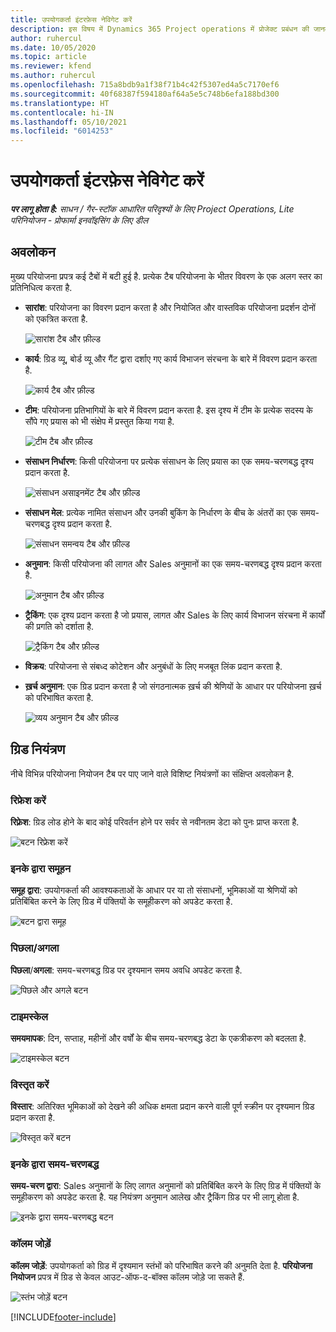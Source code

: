 ```yaml
---
title: उपयोगकर्ता इंटरफ़ेस नेविगेट करें
description: इस विषय में Dynamics 365 Project operations में प्रोजेक्ट प्रबंधन की जानकारी दी गई है.
author: ruhercul
ms.date: 10/05/2020
ms.topic: article
ms.reviewer: kfend
ms.author: ruhercul
ms.openlocfilehash: 715a8bdb9a1f38f71b4c42f5307ed4a5c7170ef6
ms.sourcegitcommit: 40f68387f594180af64a5e5c748b6efa188bd300
ms.translationtype: HT
ms.contentlocale: hi-IN
ms.lasthandoff: 05/10/2021
ms.locfileid: "6014253"
---
```

# <a name="navigating-the-user-interface"></a>उपयोगकर्ता इंटरफ़ेस नेविगेट करें

_**पर लागू होता है:** साधन / गैर-स्टॉक आधारित परिदृश्यों के लिए Project Operations, Lite परिनियोजन - प्रोफार्मा इनवॉइसिंग के लिए डील_

## <a name="overview"></a>अवलोकन

मुख्य परियोजना प्रपत्र कई टैबों में बटी हुई है. प्रत्येक टैब परियोजना के भीतर विवरण के एक अलग स्तर का प्रतिनिधित्व करता है.

- **सारांश**: परियोजना का विवरण प्रदान करता है और नियोजित और वास्तविक परियोजना प्रदर्शन दोनों को एकत्रित करता है.

    ![सारांश टैब और फ़ील्ड](media/navigation7.png)

- **कार्य**: ग्रिड व्यू, बोर्ड व्यू और गैंट द्वारा दर्शाए गए कार्य विभाजन संरचना के बारे में विवरण प्रदान करता है.

    ![कार्य टैब और फ़ील्ड](media/navigation8.png)

- **टीम**: परियोजना प्रतिभागियों के बारे में विवरण प्रदान करता है. इस दृश्य में टीम के प्रत्येक सदस्य के सौंपे गए प्रयास को भी संक्षेप में प्रस्तुत किया गया है.

    ![टीम टैब और फ़ील्ड](media/navigation9.png)

- **संसाधन निर्धारण**: किसी परियोजना पर प्रत्येक संसाधन के लिए प्रयास का एक समय-चरणबद्ध दृश्य प्रदान करता है.

    ![संसाधन असाइनमेंट टैब और फ़ील्ड](media/navigation10.png)

- **संसाधन मेल**: प्रत्येक नामित संसाधन और उनकी बुकिंग के निर्धारण के बीच के अंतरों का एक समय-चरणबद्ध दृश्य प्रदान करता है.

    ![संसाधन समन्वय टैब और फ़ील्ड](media/navigation11.png)

- **अनुमान**: किसी परियोजना की लागत और Sales अनुमानों का एक समय-चरणबद्ध दृश्य प्रदान करता है.

    ![अनुमान टैब और फ़ील्ड](media/navigation12.png)

- **ट्रैकिंग**: एक दृश्य प्रदान करता है जो प्रयास, लागत और Sales के लिए कार्य विभाजन संरचना में कार्यों की प्रगति को दर्शाता है.

    ![ट्रैकिंग टैब और फ़ील्ड](media/navigation13.png)

- **विक्रय**: परियोजना से संबध्द कोटेशन और अनुबंधों के लिए मजबूत लिंक प्रदान करता है.

- **ख़र्च अनुमान**: एक ग्रिड प्रदान करता है जो संगठनात्मक ख़र्च की श्रेणियों के आधार पर परियोजना ख़र्च को परिभाषित करता है.

    ![व्यय अनुमान टैब और फ़ील्ड](media/navigation14.png)

## <a name="grid-controls"></a>ग्रिड नियंत्रण

नीचे विभिन्न परियोजना नियोजन टैब पर पाए जाने वाले विशिष्ट नियंत्रणों का संक्षिप्त अवलोकन है.

### <a name="refresh"></a>रिफ्रेश करें

**रिफ़्रेश**: ग्रिड लोड होने के बाद कोई परिवर्तन होने पर सर्वर से नवीनतम डेटा को पुनः प्राप्त करता है.

![बटन रिफ्रेश करें](media/navigation7.png)

### <a name="group-by"></a>इनके द्वारा समूहन

**समूह द्वारा**: उपयोगकर्ता की आवश्यकताओं के आधार पर या तो संसाधनों, भूमिकाओं या श्रेणियों को प्रतिबिंबित करने के लिए ग्रिड में पंक्तियों के समूहीकरण को अपडेट करता है.

![बटन द्वारा समूह](media/navigation6.png)

### <a name="previousnext"></a>पिछला/अगला

**पिछला**/**अगला**: समय-चरणबद्ध ग्रिड पर दृश्यमान समय अवधि अपडेट करता है.

![पिछले और अगले बटन](media/navigation2.png)

### <a name="timescale"></a>टाइमस्केल

**समयमापक**: दिन, सप्ताह, महीनों और वर्षों के बीच समय-चरणबद्ध डेटा के एकत्रीकरण को बदलता है.

![टाइमस्केल बटन](media/navigation3.png)

### <a name="expand"></a>विस्तृत करें

**विस्तार**: अतिरिक्त भूमिकाओं को देखने की अधिक क्षमता प्रदान करने वाली पूर्ण स्क्रीन पर दृश्यमान ग्रिड प्रदान करता है.

![विस्तृत करें बटन](media/navigation4.png)

### <a name="time-phase-by"></a>इनके द्वारा समय-चरणबद्ध

**समय-चरण द्वारा**: Sales अनुमानों के लिए लागत अनुमानों को प्रतिबिंबित करने के लिए ग्रिड में पंक्तियों के समूहीकरण को अपडेट करता है. यह नियंत्रण अनुमान आलेख और ट्रैकिंग ग्रिड पर भी लागू होता है.

![इनके द्वारा समय-चरणबद्ध बटन](media/navigation0.png)

### <a name="add-column"></a>कॉलम जोड़ें

**कॉलम जोड़ें**: उपयोगकर्ता को ग्रिड में दृश्यमान स्तंभों को परिभाषित करने की अनुमति देता है. **परियोजना नियोजन** प्रपत्र में ग्रिड से केवल आउट-ऑफ-द-बॉक्स कॉलम जोड़े जा सकते हैं.

![स्तंभ जोड़ें बटन](media/navigation5.png)


[!INCLUDE[footer-include](../includes/footer-banner.md)]